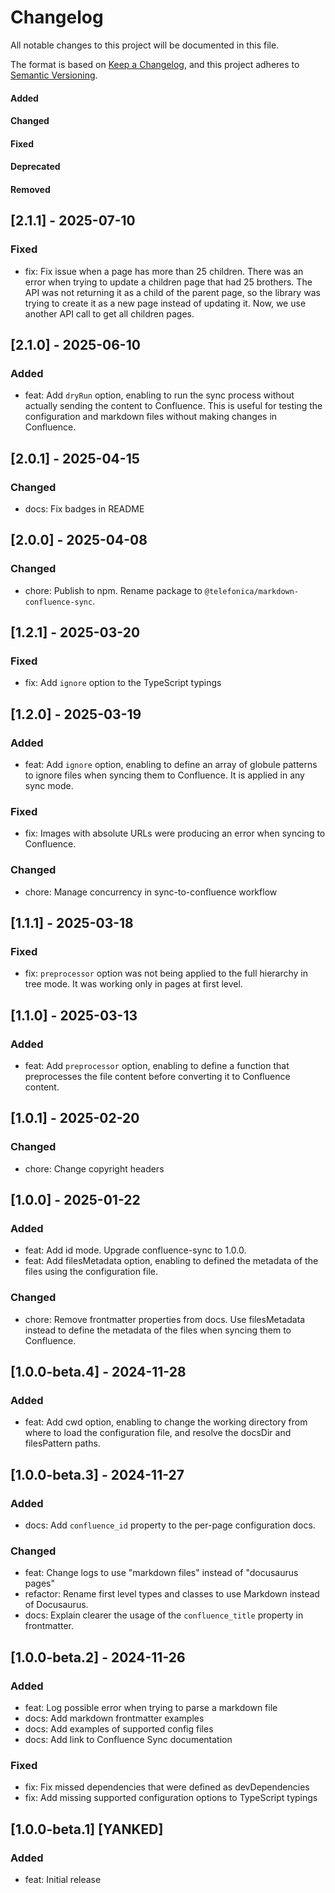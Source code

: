 # Changelog

All notable changes to this project will be documented in this file.

The format is based on [Keep a Changelog](https://keepachangelog.com/en/1.0.0/),
and this project adheres to [Semantic Versioning](https://semver.org/spec/v2.0.0.html).

#### Added
#### Changed
#### Fixed
#### Deprecated
#### Removed

## [2.1.1] - 2025-07-10

### Fixed

* fix: Fix issue when a page has more than 25 children. There was an error when trying to update a children page that had 25 brothers. The API was not returning it as a child of the parent page, so the library was trying to create it as a new page instead of updating it. Now, we use another API call to get all children pages.


## [2.1.0] - 2025-06-10

### Added

* feat: Add `dryRun` option, enabling to run the sync process without actually sending the content to Confluence. This is useful for testing the configuration and markdown files without making changes in Confluence.

## [2.0.1] - 2025-04-15

### Changed

* docs: Fix badges in README

## [2.0.0] - 2025-04-08

### Changed

* chore: Publish to npm. Rename package to `@telefonica/markdown-confluence-sync`.

## [1.2.1] - 2025-03-20

### Fixed

* fix: Add `ignore` option to the TypeScript typings

## [1.2.0] - 2025-03-19

### Added

* feat: Add `ignore` option, enabling to define an array of globule patterns to ignore files when syncing them to Confluence. It is applied in any sync mode.

### Fixed

* fix: Images with absolute URLs were producing an error when syncing to Confluence.

### Changed

* chore: Manage concurrency in sync-to-confluence workflow

## [1.1.1] - 2025-03-18

### Fixed

* fix: `preprocessor` option was not being applied to the full hierarchy in tree mode. It was working only in pages at first level.

## [1.1.0] - 2025-03-13

### Added

* feat: Add `preprocessor` option, enabling to define a function that preprocesses the file content before converting it to Confluence content.

## [1.0.1] - 2025-02-20

### Changed

* chore: Change copyright headers

## [1.0.0] - 2025-01-22

### Added

* feat: Add id mode. Upgrade confluence-sync to 1.0.0.
* feat: Add filesMetadata option, enabling to defined the metadata of the files using the configuration file.

### Changed

* chore: Remove frontmatter properties from docs. Use filesMetadata instead to define the metadata of the files when syncing them to Confluence.

## [1.0.0-beta.4] - 2024-11-28

### Added

* feat: Add cwd option, enabling to change the working directory from where to load the configuration file, and resolve the docsDir and filesPattern paths.


## [1.0.0-beta.3] - 2024-11-27

### Added

* docs: Add `confluence_id` property to the per-page configuration docs.

### Changed

* feat: Change logs to use "markdown files" instead of "docusaurus pages"
* refactor: Rename first level types and classes to use Markdown instead of Docusaurus.
* docs: Explain clearer the usage of the `confluence_title` property in frontmatter.


## [1.0.0-beta.2] - 2024-11-26

### Added

* feat: Log possible error when trying to parse a markdown file
* docs: Add markdown frontmatter examples
* docs: Add examples of supported config files
* docs: Add link to Confluence Sync documentation

### Fixed

* fix: Fix missed dependencies that were defined as devDependencies
* fix: Add missing supported configuration options to TypeScript typings

## [1.0.0-beta.1] [YANKED]

### Added

* feat: Initial release
